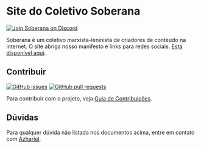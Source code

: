 # Site do Coletivo Soberana

<a href="https://discord.gg/soberana">
<img src="https://img.shields.io/discord/828778305691844609?label=soberana&logo=discord" alt="Join Soberana on Discord" /></a>

Soberana é um coletivo marxista-leninista de criadores de conteúdo na internet. O site abriga nosso manifesto e links para redes sociais. [Está disponível aqui][website].

## Contribuir

[![GitHub issues](https://img.shields.io/github/issues-raw/soberanatv/soberanatv.github.io?color=green&label=issues)][issues] [![GitHub pull requests](https://img.shields.io/github/issues-pr-raw/soberanatv/soberanatv.github.io?color=green&label=pull%20requests)][pullRequests]

Para contribuir com o projeto, veja [Guia de Contribuições](CONTRIBUTING.md).

## Dúvidas

Para qualquer dúvida não listada nos documentos acima, entre em contato com [Azhariel](https://github.com/azhariel).

[website]: https://soberanatv.github.io
[issues]: https://github.com/soberanatv/soberanatv.github.io/issues
[pullRequests]: https://github.com/soberanatv/soberanatv.github.io/pulls

